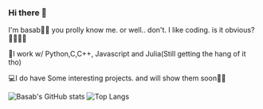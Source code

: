 ### Hi there 👋
I'm basab👀🗿
you prolly know me. or well.. don't. 
I like coding. is it obvious?💁🏼‍♂️🌚

🍳I work w/ Python,C,C++, Javascript and Julia(Still getting the hang of it tho)

💻I do have Some interesting projects. and will show them soon🙏🏻


![Basab's GitHub stats](https://github-readme-stats.vercel.app/api?username=chillobae&show_icons=true&theme=tokyonight)                   ![Top Langs](https://github-readme-stats.vercel.app/api/top-langs/?username=anuraghazra&langs_count=8)       
 
